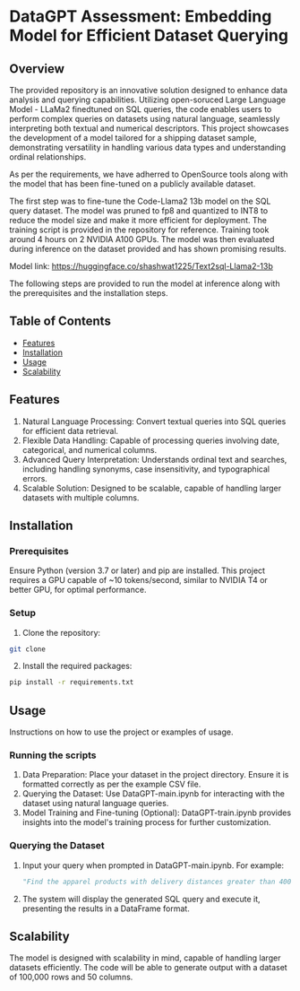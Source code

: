 # DataGPT Assessment: Embedding Model for Efficient Dataset Querying

## Overview

The provided repository is an innovative solution designed to enhance data analysis and querying capabilities. Utilizing open-soruced Large Language Model - LLaMa2 finedtuned on SQL queries, the code enables users to perform complex queries on datasets using natural language, seamlessly interpreting both textual and numerical descriptors. This project showcases the development of a model tailored for a shipping dataset sample, demonstrating versatility in handling various data types and understanding ordinal relationships.

As per the requirements, we have adherred to OpenSource tools along with the model that has been fine-tuned on a publicly available dataset. 

The first step was to fine-tune the Code-Llama2 13b model on the SQL query dataset. The model was pruned to fp8 and quantized to INT8 to reduce the model size and make it more efficient for deployment. The training script is provided in the repository for reference. Training took around 4 hours on 2 NVIDIA A100 GPUs. The model was then evaluated during inference on the dataset provided and has shown promising results.

Model link: https://huggingface.co/shashwat1225/Text2sql-Llama2-13b

The following steps are provided to run the model at inference along with the prerequisites and the installation steps.


## Table of Contents

- [Features](#installation)
- [Installation](#installation)
- [Usage](#usage)
- [Scalability](#scalability)

## Features

1. Natural Language Processing: Convert textual queries into SQL queries for efficient data retrieval.
2. Flexible Data Handling: Capable of processing queries involving date, categorical, and numerical columns.
3. Advanced Query Interpretation: Understands ordinal text and searches, including handling synonyms, case insensitivity, and typographical errors.
4. Scalable Solution: Designed to be scalable, capable of handling larger datasets with multiple columns.


## Installation

### Prerequisites

Ensure Python (version 3.7 or later) and pip are installed. This project requires a GPU capable of ~10 tokens/second, similar to NVIDIA T4 or better GPU, for optimal performance.

### Setup

1. Clone the repository:

```bash
git clone 
```

2. Install the required packages:

```bash
pip install -r requirements.txt
```

## Usage

Instructions on how to use the project or examples of usage.

### Running the scripts

1. Data Preparation: Place your dataset in the project directory. Ensure it is formatted correctly as per the example CSV file.
2. Querying the Dataset: Use DataGPT-main.ipynb for interacting with the dataset using natural language queries.
3. Model Training and Fine-tuning (Optional): DataGPT-train.ipynb provides insights into the model's training process for further customization.

### Querying the Dataset

1. Input your query when prompted in DataGPT-main.ipynb. For example:
    
    ```python
    "Find the apparel products with delivery distances greater than 400 along with air transport."
    ```

2. The system will display the generated SQL query and execute it, presenting the results in a DataFrame format.

## Scalability

The model is designed with scalability in mind, capable of handling larger datasets efficiently. The code will be able to generate output with a dataset of 100,000 rows and 50 columns.
